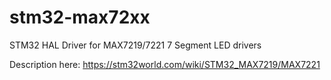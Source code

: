 # stm32-max72xx
STM32 HAL Driver for MAX7219/7221 7 Segment LED drivers

Description here: https://stm32world.com/wiki/STM32_MAX7219/MAX7221

